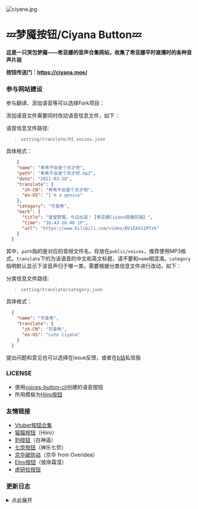 ![ciyana.jpg](https://i.loli.net/2021/03/26/2bug1tn9AfsqUNG.jpg)
# 💤梦魇按钮/Ciyana Button💤

**这是一只哭包梦魇——希亚娜的音声合集网站，收集了希亚娜平时直播时的各种音声片段**

**按钮传送门：https://ciyana.moe/**

### 参与网站建设

参与翻译、添加语音等可以选择Fork项目：

添加语音文件需要同时改动语音信息文件，如下：

语音信息文件路径:

> `setting/translate/01_voices.json`

具体格式：

```json
    {
    "name": "希希不会是个天才吧",
    "path": "希希不会是个天才吧.mp3",
    "date": "2021-03-20",
    "translate": {
      "zh-CN": "希希不会是个天才吧",
      "en-US": "I'm a genius"
    },
    "category": "可爱希",
    "mark": {
      "title": "堂堂梦魇，今日出道！【希亚娜Ciyana首播剪辑】",
      "time": "16:43-16:46 1P",
      "url": "https://www.bilibili.com/video/BV1EA411M7z6"
    }
  }
```

其中，`path`指的是对应的音频文件名，存放在`public/voices`，推荐使用MP3格式。`translate`下的为该语音的中文和英文标题，请不要和`name`相混淆。`category`指明默认显示下该音声归于哪一类，需要根据分类信息文件进行改动，如下：

分类信息文件路径:

> `setting/translate/category.json`

具体格式：

```json
  {
    "name": "可爱希",
    "translate": {
      "zh-CN": "可爱希",
      "en-US": "cute Ciyana"
    }
  }
```

提出问题和意见也可以选择在issue反馈，或者在[b站](https://space.bilibili.com/88488273/)私信我

### LICENSE

- 使用[voices-button-cli](https://github.com/blacktunes/voices-button-cli)创建的语音按钮
- 所用模板为[Hiiro按钮](https://github.com/blacktunes/hiiro-button)

### 友情链接
- [Vtuber按钮合集](https://vbup-osc.github.io/vtuber-voice-button-collection/)
- [猫猫按钮](https://hiiro.club/)（Hiiro）
- [豹按钮](https://haruka.cmyr.ltd/)（白神遥）
- [七奈按钮](https://kaguranana-button-blacktunes.vercel.app/)（神乐七奈）
- [京华破防站](https://kyouka.icu/)（京华 from Overidea）
- [Eliro按钮](https://eliro.top/)（彼岸霜滢）
- [虚研社按钮](https://voice.xuyanshe.club/)

### 更新日志
<details>
    <summary>点此展开</summary>
    - 2022/11/05
    <br>添加「Eliro按钮」、「虚研社按钮」友情链接<br> 
    - 2021/07/07
    <br>网页样式更新<br>    
    - 2021/07/04
    <br>新增84条语音<br>    
    - 2021/06/26
    <br>添加「京华破防站」友情链接<br>
    - 2021/03/28
    <br>添加「七奈按钮」友情链接<br>
    - 2021/03/23
    <br>添加「豹按钮」友情链接<br>
    - 2021/03/20
    <br>新增100条语音<br>
    添加「猫猫按钮」友情链接<br>
</details>
